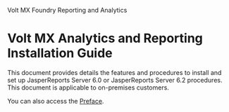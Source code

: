                     

Volt MX  Foundry Reporting and Analytics

Volt MX  Analytics and Reporting Installation Guide
==================================================

This document provides details the features and procedures to install and set up JasperReports Server 6.0 or JasperReports Server 6.2 procedures. This document is applicable to on-premises customers.

You can also access the [Preface](Preface.md).
